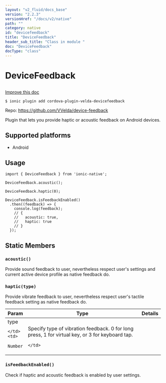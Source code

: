 ```yaml
---
layout: "v2_fluid/docs_base"
version: "2.2.3"
versionHref: "/docs/v2/native"
path: ""
category: native
id: "devicefeedback"
title: "DeviceFeedback"
header_sub_title: "Class in module "
doc: "DeviceFeedback"
docType: "class"
---
```








<h1 class="api-title">
  
  DeviceFeedback
  

  

  

</h1>

<a class="improve-v2-docs" href="http://github.com/driftyco/ionic-native/edit/master/src/plugins/device-feedback.ts#L0">
  Improve this doc
</a>



<!-- decorators -->


<pre><code>$ ionic plugin add cordova-plugin-velda-devicefeedback</code></pre>
<p>Repo:
  <a href="https://github.com/VVelda/device-feedback">
    https://github.com/VVelda/device-feedback
  </a>
</p>

<!-- description -->

<p>Plugin that lets you provide haptic or acoustic feedback on Android devices.</p>


<!-- @platforms tag -->
<h2>Supported platforms</h2>

<ul>
  <li>Android</li>
</ul>

<!-- @platforms tag end -->


<!-- @usage tag -->

<h2>Usage</h2>

<pre><code>import { DeviceFeedback } from &#39;ionic-native&#39;;

DeviceFeedback.acoustic();

DeviceFeedback.haptic(0);

DeviceFeedback.isFeedbackEnabled()
  .then((feedback) =&gt; {
    console.log(feedback);
    // {
    //   acoustic: true,
    //   haptic: true
    // }
  });
</code></pre>




<!-- @property tags -->


<h2>Static Members</h2>

<div id="acoustic"></div>
<h3><code>acoustic()</code>
  
</h3>




Provide sound feedback to user, nevertheless respect user's settings and current active device profile as native feedback do.










<div id="haptic"></div>
<h3><code>haptic(type)</code>
  
</h3>




Provide vibrate feedback to user, nevertheless respect user's tactile feedback setting as native feedback do.


<table class="table param-table" style="margin:0;">
  <thead>
  <tr>
    <th>Param</th>
    <th>Type</th>
    <th>Details</th>
  </tr>
  </thead>
  <tbody>
  
  <tr>
    <td>
      type
      
      
    </td>
    <td>
      
<code>Number</code>
    </td>
    <td>
      <p>Specify type of vibration feedback. 0 for long press, 1 for virtual key, or 3 for keyboard tap.</p>

      
    </td>
  </tr>
  
  </tbody>
</table>







<div id="isFeedbackEnabled"></div>
<h3><code>isFeedbackEnabled()</code>
  
</h3>


Check if haptic and acoustic feedback is enabled by user settings.











<!-- methods on the class -->



<!-- other classes -->

<!-- end other classes -->

<!-- interfaces -->

<!-- end interfaces -->

<!-- related link --><!-- end content block -->


<!-- end body block -->


